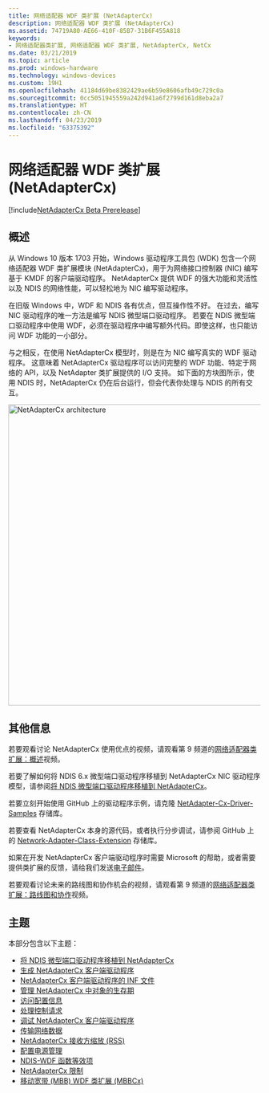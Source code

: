 ```yaml
---
title: 网络适配器 WDF 类扩展 (NetAdapterCx)
description: 网络适配器 WDF 类扩展 (NetAdapterCx)
ms.assetid: 74719A80-AE66-410F-85B7-31B6F455A818
keywords:
- 网络适配器类扩展, 网络适配器 WDF 类扩展, NetAdapterCx, NetCx
ms.date: 03/21/2019
ms.topic: article
ms.prod: windows-hardware
ms.technology: windows-devices
ms.custom: 19H1
ms.openlocfilehash: 41184d69be8382429ae6b59e8606afb49c729c0a
ms.sourcegitcommit: 0cc5051945559a242d941a6f2799d161d8eba2a7
ms.translationtype: HT
ms.contentlocale: zh-CN
ms.lasthandoff: 04/23/2019
ms.locfileid: "63375392"
---
```

# <a name="network-adapter-wdf-class-extension-netadaptercx"></a>网络适配器 WDF 类扩展 (NetAdapterCx)

[!include[NetAdapterCx Beta Prerelease](../netcx-beta-prerelease.md)]

## <a name="overview"></a>概述

从 Windows 10 版本 1703 开始，Windows 驱动程序工具包 (WDK) 包含一个网络适配器 WDF 类扩展模块 (NetAdapterCx)，用于为网络接口控制器 (NIC) 编写基于 KMDF 的客户端驱动程序。 NetAdapterCx 提供 WDF 的强大功能和灵活性以及 NDIS 的网络性能，可以轻松地为 NIC 编写驱动程序。

在旧版 Windows 中，WDF 和 NDIS 各有优点，但互操作性不好。 在过去，编写 NIC 驱动程序的唯一方法是编写 NDIS 微型端口驱动程序。 若要在 NDIS 微型端口驱动程序中使用 WDF，必须在驱动程序中编写额外代码。即使这样，也只能访问 WDF 功能的一小部分。

与之相反，在使用 NetAdapterCx 模型时，则是在为 NIC 编写真实的 WDF 驱动程序。 这意味着 NetAdapterCx 驱动程序可以访问完整的 WDF 功能、特定于网络的 API，以及 NetAdapter 类扩展提供的 I/O 支持。 如下面的方块图所示，使用 NDIS 时，NetAdapterCx 仍在后台运行，但会代表你处理与 NDIS 的所有交互。

<img src="images/architecture.png" alt="NetAdapterCx architecture" title="NetAdapterCx 体系结构" width="600"/>

## <a name="additional-info"></a>其他信息

若要观看讨论 NetAdapterCx 使用优点的视频，请观看第 9 频道的[网络适配器类扩展：概述](https://aka.ms/netadapter/video1)视频。

若要了解如何将 NDIS 6.x 微型端口驱动程序移植到 NetAdapterCx NIC 驱动程序模型，请参阅[将 NDIS 微型端口驱动程序移植到 NetAdapterCx](porting-ndis-miniport-drivers-to-netadaptercx.md)。

若要立刻开始使用 GitHub 上的驱动程序示例，请克隆 [NetAdapter-Cx-Driver-Samples](https://github.com/Microsoft/NetAdapter-Cx-Driver-Samples) 存储库。

若要查看 NetAdapterCx 本身的源代码，或者执行分步调试，请参阅 GitHub 上的 [Network-Adapter-Class-Extension](https://github.com/Microsoft/Network-Adapter-Class-Extension) 存储库。

如果在开发 NetAdapterCx 客户端驱动程序时需要 Microsoft 的帮助，或者需要提供类扩展的反馈，请给我们发送[电子邮件](mailto:netadapter@microsoft.com)。

若要观看讨论未来的路线图和协作机会的视频，请观看第 9 频道的[网络适配器类扩展：路线图和协作](https://aka.ms/netadapter/video4)视频。

## <a name="topics"></a>主题

本部分包含以下主题：

* [将 NDIS 微型端口驱动程序移植到 NetAdapterCx](porting-ndis-miniport-drivers-to-netadaptercx.md)
* [生成 NetAdapterCx 客户端驱动程序](building-a-netadaptercx-client-driver.md)
* [NetAdapterCx 客户端驱动程序的 INF 文件](inf-files-for-netadaptercx-client-drivers.md)
* [管理 NetAdapterCx 中对象的生存期](managing-the-lifetime-of-objects-in-netadaptercx.md)
* [访问配置信息](accessing-configuration-information.md)
* [处理控制请求](handling-control-requests.md)
* [调试 NetAdapterCx 客户端驱动程序](debugging-a-netadaptercx-client-driver.md)
* [传输网络数据](transferring-network-data.md)
* [NetAdapterCx 接收方缩放 (RSS)](netadaptercx-receive-side-scaling-rss-.md)
* [配置电源管理](configuring-power-management.md)
* [NDIS-WDF 函数等效项](ndis-wdf-function-equivalents.md)
* [NetAdapterCx 限制](netadaptercx-limitations.md)
* [移动宽带 (MBB) WDF 类扩展 (MBBCx)](mobile-broadband-mbb-wdf-class-extension-mbbcx.md)
